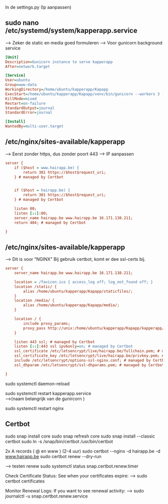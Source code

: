 In de settings.py (Ip aanpassen)


sudo nano /etc/systemd/system/kapperapp.service
-----------------------------------------------
-->	Zeker de static en media goed formuleren
--> Voor gunicorn background service

``` ini
[Unit]
Description=Gunicorn instance to serve kapperapp
After=network.target

[Service]
User=ubuntu
Group=www-data
WorkingDirectory=/home/ubuntu/kapperapp/Kapapp
ExecStart=/home/ubuntu/kapperapp/Kapapp/venv/bin/gunicorn --workers 3 --bind unix:/home/ubuntu/kapperapp/Kapapp/kappera>ExecReload=/bin/kill -HUP $MAINPID
KillMode=mixed
Restart=on-failure
StandardOutput=journal
StandardError=journal

[Install]
WantedBy=multi-user.target
```




/etc/nginx/sites-available/kapperapp	
-------------------------------------
-->	Eerst zonder https, dus zonder poort 443
--> IP aanpassen

``` ini
server {
    if ($host = www.hairapp.be) {
        return 301 https://$host$request_uri;
    } # managed by Certbot


    if ($host = hairapp.be) {
        return 301 https://$host$request_uri;
    } # managed by Certbot

    listen 80;
    listen [::]:80;
    server_name hairapp.be www.hairapp.be 16.171.138.211;
    return 404; # managed by Certbot

}
```





/etc/nginx/sites-available/kapperapp
-------------------------------------
--> Dit is voor "NGINX" Bij gebruik certbot, komt er dee ssl-certs bij.

``` ini
server {
    server_name hairapp.be www.hairapp.be 16.171.138.211;

    location = /favicon.ico { access_log off; log_not_found off; }
    location /static/ {
        alias /home/ubuntu/kapperapp/Kapapp/staticfiles/;
    }
    location /media/ {
        alias /home/ubuntu/kapperapp/Kapapp/media/;
    }

    location / {
        include proxy_params;
        proxy_pass http://unix:/home/ubuntu/kapperapp/Kapapp/kapperapp/kapperapp.sock;
    }

    listen 443 ssl; # managed by Certbot
    listen [::]:443 ssl ipv6only=on; # managed by Certbot
    ssl_certificate /etc/letsencrypt/live/hairapp.be/fullchain.pem; # managed by Certbot
    ssl_certificate_key /etc/letsencrypt/live/hairapp.be/privkey.pem; # managed by Certbot
    include /etc/letsencrypt/options-ssl-nginx.conf; # managed by Certbot
    ssl_dhparam /etc/letsencrypt/ssl-dhparams.pem; # managed by Certbot

}
```


sudo systemctl daemon-reload

sudo systemctl restart kapperapp.service	 
-->(naam belangrijk van de gunircorn )

sudo systemctl restart nginx



Certbot
--------

sudo snap install core 
sudo snap refresh core 
sudo snap install --classic certbot 
sudo ln -s /snap/bin/certbot /usr/bin/certbot


2x  A records ( @ en www ) (2-4 uur)
sudo certbot --nginx -d hairapp.be -d www.hairapp.be
sudo certbot renew --dry-run

--> testen renew
sudo systemctl status snap.certbot.renew.timer



Check Certificate Status:
See when your certificates expire:
-->  sudo certbot certificates

Monitor Renewal Logs:
If you want to see renewal activity:
-->  sudo journalctl -u snap.certbot.renew.service

